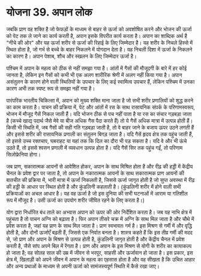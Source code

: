 # योजना 39. अपान लोक

जबकि प्राण वह शक्ति है जो फेफड़ों के माध्यम से बाहर से ऊर्जा को अवशोषित करने और भोजन की ऊर्जा को पेट तक ले जाने का कार्य करती है, अपान इसके विपरीत कार्य करता है। अपान का शाब्दिक अर्थ है "नीचे की ओर" और यह ऊर्जा शरीर से ऊर्जा की रिहाई के लिए जिम्मेदार है। यह शरीर के निचले हिस्से में स्थित होता है, जो गर्भ से बच्चे के बाहर निकलने में योगदान देता है। यह निचली दिशा में ऊर्जा के निकलने का कारण है। अपान पेशाब, शौच और स्खलन के लिए जिम्मेदार ऊर्जा है।

पश्चिम में अपान के महत्व को ठीक से नहीं समझा गया है। आंतों में गैसों की मौजूदगी के बारे में हर कोई जानता है, लेकिन इन गैसों को कभी भी एक अलग शारीरिक श्रेणी में अलग नहीं किया गया है। अपान असंतुलन के कारण होने वाली स्थितियों के उपचार के लिए कई स्वामित्व उपचार हैं, लेकिन पश्चिम में उनका कारण अभी तक स्पष्ट रूप से समझा नहीं गया है।

पारंपरिक भारतीय चिकित्सा में, अपान को मुख्य शक्ति माना जाता है जो सभी शरीर प्रणालियों को शुद्ध करने का काम करता है। पाचन की प्रक्रिया में, पेट और आंतों में रस के साथ रासायनिक संपर्क के परिणामस्वरूप, भोजन में मौजूद गैसें निकल जाती हैं। यदि भोजन ठीक से पच नहीं पाता है या रस का संचार गड़बड़ा जाता है (कच्चे खाद्य पदार्थ जैसे मेवे या बीज अधिक गैस पैदा करते हैं) तो ये गैसें अधिक मात्रा में उत्पन्न होती हैं। किसी भी स्थिति में, जब गैसों की सही गति गड़बड़ा जाती है, तो वे बाहर जाने के बजाय ऊपर उठने लगती हैं और इससे शरीर की रासायनिक प्रणाली का संतुलन बिगड़ जाता है। यदि गैसें हृदय क्षेत्र तक पहुंच जाती हैं, तो इससे उच्च रक्तचाप, घबराहट या यहां तक कि दिल का दौरा भी पड़ सकता है। यदि वे और भी ऊंचे उठते हैं, तो इससे श्वसन प्रणाली में व्यवधान उत्पन्न होता है। यदि गैसें सिर तक पहुंच गईं, तो परिणाम सिज़ोफ्रेनिया होगा।

जब प्राण, सकारात्मक आयनों से आवेशित होकर, अपान के साथ मिश्रित होता है और रीढ़ की हड्डी में केंद्रीय चैनल के प्रवेश द्वार पर जाता है, तो अपान के नकारात्मक आयनों के साथ सकारात्मक प्राण आयनों की बातचीत की प्रक्रिया में, भारी मात्रा में ऊर्जा निकलती है, जिससे ऊर्जा जागृत होती है जो सुप्त अवस्था में रीढ़ की हड्डी के आधार पर स्थित होती है और कुंडलिनी कहलाती है। (कुंडलिनी शरीर में होने वाली सभी प्रक्रियाओं का अचल आधार है। यह वह ऊर्जा है जो इस दुनिया की सभी घटनाओं में आराम या गतिशील रूप में मौजूद है। उसी ऊर्जा का उपयोग शरीर जीवित रहने के लिए करता है।)

योग द्वारा निर्धारित बंध ताले का अभ्यास अपान को ऊपर की ओर निर्देशित करता है। जब यह नाभि क्षेत्र में पहुंचता है तो पाचन अग्नि को बढ़ाता है। फिर अपान तीसरे चक्र में अग्नि के साथ मिल जाता है और चौथे में प्रवेश करता है, जहां यह प्राण के साथ मिल जाता है। प्राण स्वभावतः गर्म है। इस मिश्रण से गर्मी में और वृद्धि होती है, और दोनों ऊर्जाएँ बढ़ती हैं, जिससे एक निर्वात बनता है। शास्त्र कहते हैं कि इस तीव्र गर्मी की मदद से, जो प्राण और अपान के मिश्रण से उत्पन्न होती है, कुंडलिनी जागृत होती है और केंद्रीय चैनल में प्रवेश करती है, जैसे सांप अपने बिल में रेंगता है। प्राण और अपान के इस मिश्रण से योगी के शरीर का कायाकल्प हो जाता है; वह सोलह साल की उम्र में जीवन से भरपूर, साहसी और ऊर्जावान हो जाता है। इस प्रकार, इस क्षेत्र में, खिलाड़ी को अपने जीवन में अपान के महत्व का एहसास होता है और वह सीखता है कि उचित आहार और अन्य प्रथाओं के माध्यम से अपनी ऊर्जा को सामंजस्यपूर्ण स्थिति में कैसे रखा जाए।
